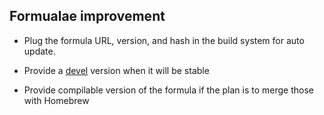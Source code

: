## Formualae improvement

 - Plug the formula URL, version, and hash in the build system for auto update.

 - Provide a [devel](https://github.com/Homebrew/homebrew/blob/master/share/doc/homebrew/Formula-Cookbook.md#unstable-versions-devel-head) version when it will be stable

 - Provide compilable version of the formula if the plan is to merge those with Homebrew
